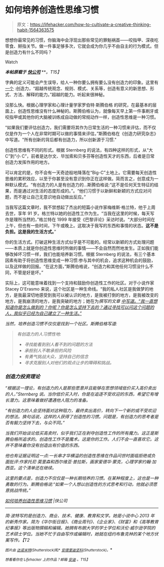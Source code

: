 # 如何培养创造性思维习惯

> 原文：<https://lifehacker.com/how-to-cultivate-a-creative-thinking-habit-1564363575>

想想你最常见的习惯，你脑海中会浮现出那些常见的罪魁祸首——咬指甲、深夜吃零食、掰指关节。做一件事足够多次，它就会成为你几乎不由自主的行为模式。但是创造力有什么不同吗？

Watch

***本帖原载于*** [***快公司***](http://www.fastcompany.com/3026816/dialed/how-to-cultivate-a-creative-thinking-habit) ***。*T15】**

字典的定义可能会产生误导，给人一种你要么拥有要么没有创造力的印象。这里有 [一个](http://dictionary.reference.com/browse/creativity) :创造力，“超越传统观念、规则、模式、关系等，创造有意义的新思想、形式、方法、解释的能力。”超越的能力。听起来很神秘。

没那么快。根据心理学家和心理计量学家罗伯特·斯腾伯格 的研究，在最基本的层面上，创造性思维没有什么神秘的。斯腾伯格认为，就像每天早上第一件事刷牙或咬指甲或其他你的大脑被训练成自动做的常规动作一样，创造性思维是一种习惯。

“如果我们要评估创造力，我们需要将其作为日常生活的一种习惯来评估，而不仅仅是作为一个人在非常时期可以做的事情来评估，”斯腾伯格在《创造力研究杂志》中写道。"所有创新的背后都有创造力，所以创新源于习惯."

创造性思维有不同的形式。根据 Sternberg 的说法，有四种这样的形式，从“大 C”到“小 C”，前者是达尔文、毕加索和贝多芬等创造性天才的东西，后者是日常创造力发挥作用的地方。

可以肯定的是，你不会有一天奇迹般地降落在“Big-C”土地上。它需要每天创造性思维的累积效应，以至于你甚至没有意识到你正在这样做。简而言之，创意成为一种默认模式。“有创造力的人是有创造力的...斯腾伯格说:“这不是任何天生特征的结果，而是通过对生活的态度形成的。”。“他们习惯于以新鲜和新颖的方式应对问题，而不是让自己无意识地自动做出反应。”

当我写这篇文章时，我不禁想起了杰出的短篇小说作家梅维斯·格兰特，他于上周去世，享年 91 岁。格兰特以她的创造性工作为生。“当我在这里的时候，每天写作是理所当然的，”格兰特在 1999 年接受《巴黎评论》采访时说。“大部分时间在上午，但也有一些时间，下午或晚上。这取决于我写的东西和事情的状态。**这不是负担。这是我的生活方式。**”

你的生活方式。打破这种生活方式似乎是不可能的。经常以新颖的方式处理问题——本质上就是你创造性思维时所做的事情——不会自然而然地发生。正如我们能够改掉坏习惯一样，我们也能培养新习惯。根据 Sternberg 的说法，有三个基本因素有助于将创造性思维变成一种习惯:参与其中的机会，追求这种机会的鼓励，以及这样做的回报。“在这方面，”斯腾伯格说，“创造力和其他任何习惯没什么不同，不管是好是坏。”

实际上，这可能意味着找到一个支持和鼓励你创造性工作的社区。对于小说作家 Stacey D'Erasmo 来说，这个社区是一种生命线。“我的私人社区是我做梦的地方，是我最深切地感受到我可以被认识的地方，是我被打倒的地方，是我被改变的地方，是我崩溃的地方，是我突破的地方；她在为*撰写的文章 [中写道。“我一直想知道你是怎么做到的？你呢？你是怎么坚持下去的？通过寻找可以问这个问题的人，我似乎已经为自己建立了一种生活。”](http://therumpus.net/2010/07/the-blurb-18-the-long-haul/)*

*当然，培养创造习惯不仅仅是找到一个社区。斯腾伯格写道:*

> *有创造力的人习惯性地:*
> 
> *   *寻找能看到别人看不到的问题的方法*
> *   *承担别人不敢承担的风险*
> *   *有勇气挑战大众，坚持自己的信念*
> *   *寻求克服别人对他们的观点让步的障碍和挑战。*

### *创造力投资理论*

*“根据这一理论，有创造力的人是那些愿意并且能够在思想领域低价买入高价卖出的人，”Sternberg 说。当你低价买入时，你是在追逐不受欢迎的东西，希望它有增长潜力。这意味着做好遭遇他人阻力的准备。*

*“有创造力的人会坚持面对这种阻力，最终卖出高价，转向下一个新的或不受欢迎的想法。换句话说，这样的人获得了创造性的习惯。问题是，有创造力的思考者是否有毅力坚持下去，与众不同。”*

*当我们开始谈论低买高卖时，似乎我们正在剥夺创造性工作的所有魔力。这正是斯腾伯格所追求的。创造性工作不是魔术。这是你的工作。人们不会一直喜欢它。这并不意味着你没有创造出有价值的东西。*

*他也有证据证明这一点:一长串才华横溢的创造性思维在作品问世时面临拒绝或负面批评:作家托尼·莫里森和西尔维亚·普拉斯，画家爱德华·蒙克，心理学家约翰·加西亚。这个清单还在继续。*

*这里的要点是，创造力不仅仅是一种长期培养的习惯。在某种程度上，这也是一种勇敢的行为。斯腾伯格说:“如果一个人想以创造性的方式思考和行动，他就必须愿意挑战传统。”*

*[如何培养创造性思维习惯](http://www.fastcompany.com/3026816/dialed/how-to-cultivate-a-creative-thinking-habit) |快公司*

* * *

*简·波特写的是创造力、商业、技术、健康、教育和文学。她是小说中心 2013 年的新秀作家。简为《华尔街日报》、《商业周刊》、《企业家》、《财富》和《高等教育纪事报》等出版物撰稿和编辑。她拥有布朗大学的学士学位和沃伦·威尔逊学院的艺术硕士学位。当她不忙于自由写作或编辑时，她就在纽约布鲁克林的某个地方伏案写作。【T2* 

*<small>*图片由*</small> [<small>*达诺米特*</small>](http://www.shutterstock.com/pic.mhtml?id=187285934&src=id)<small>*(Shutterstock)和*</small> [<small>*安德里迪坚科*</small>](http://www.shutterstock.com/pic.mhtml?id=184628753&src=id)<small>*(Shutterstock)。*</small>*

*<small>*想看看你在 Lifehacker 上的作品？邮箱*</small> [<small>*安迪*</small>](mailto:andy@lifehacker.com) <small>*。*T15】</small>*